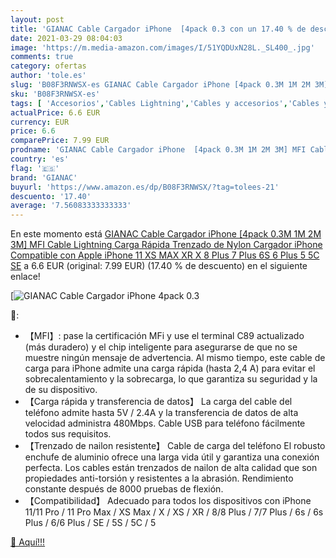 ```yaml
---
layout: post
title: 'GIANAC Cable Cargador iPhone  [4pack 0.3 con un 17.40 % de descuento'
date: 2021-03-29 08:04:03
image: 'https://m.media-amazon.com/images/I/51YQDUxN28L._SL400_.jpg'
comments: true
category: ofertas
author: 'tole.es'
slug: 'B08F3RNWSX-es GIANAC Cable Cargador iPhone [4pack 0.3M 1M 2M 3M] MFI...'
sku: 'B08F3RNWSX-es'
tags: [ 'Accesorios','Cables Lightning','Cables y accesorios','Cables y conectores','Informática','apple','gianac','iphone', ]
actualPrice: 6.6 EUR
currency: EUR
price: 6.6
comparePrice: 7.99 EUR
prodname: 'GIANAC Cable Cargador iPhone  [4pack 0.3M 1M 2M 3M] MFI Cable Lightning Carga Rápida Trenzado de Nylon Cargador iPhone Compatible con Apple iPhone 11 XS MAX XR X 8 Plus 7 Plus 6S 6 Plus 5 5C SE'
country: 'es'
flag: '🇪🇸'
brand: 'GIANAC'
buyurl: 'https://www.amazon.es/dp/B08F3RNWSX/?tag=tolees-21'
descuento: '17.40'
average: '7.56083333333333'
---
```


En este momento está [GIANAC Cable Cargador iPhone  [4pack 0.3M 1M 2M 3M] MFI Cable Lightning Carga Rápida Trenzado de Nylon Cargador iPhone Compatible con Apple iPhone 11 XS MAX XR X 8 Plus 7 Plus 6S 6 Plus 5 5C SE](https://www.amazon.es/dp/B08F3RNWSX/?tag=tolees-21) a 6.6 EUR (original: 7.99 EUR) (17.40 %  de descuento) en el siguiente enlace!

[![GIANAC Cable Cargador iPhone  [4pack 0.3](https://m.media-amazon.com/images/I/51YQDUxN28L._SL400_.jpg)](https://www.amazon.es/dp/B08F3RNWSX/?tag=tolees-21)

🔎:

- 【MFI】: pase la certificación MFi y use el terminal C89 actualizado (más duradero) y el chip inteligente para asegurarse de que no se muestre ningún mensaje de advertencia. Al mismo tiempo, este cable de carga para iPhone admite una carga rápida (hasta 2,4 A) para evitar el sobrecalentamiento y la sobrecarga, lo que garantiza su seguridad y la de su dispositivo.
- 【Carga rápida y transferencia de datos】 La carga del cable del teléfono admite hasta 5V / 2.4A y la transferencia de datos de alta velocidad administra 480Mbps. Cable USB para teléfono fácilmente todos sus requisitos.
- 【Trenzado de nailon resistente】 Cable de carga del teléfono El robusto enchufe de aluminio ofrece una larga vida útil y garantiza una conexión perfecta. Los cables están trenzados de nailon de alta calidad que son propiedades anti-torsión y resistentes a la abrasión. Rendimiento constante después de 8000 pruebas de flexión.
- 【Compatibilidad】 Adecuado para todos los dispositivos con iPhone 11/11 Pro / 11 Pro Max / XS Max / X / XS / XR / 8/8 Plus / 7/7 Plus / 6s / 6s Plus / 6/6 Plus / SE / 5S / 5C / 5

[🛒 Aquí!!!](https://www.amazon.es/dp/B08F3RNWSX/?tag=tolees-21)
